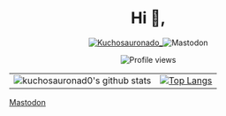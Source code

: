 
<h1 align="center">Hi 👋,</h1>


<div align="center">
<p align="center">
<a href="https://twitter.com/Kuchosauronado_" target="blank"><img src="https://img.shields.io/twitter/follow/Kuchosauronado_?logo=twitter&style=for-the-badge" alt="Kuchosauronado_" /></a><img alt="Mastodon" src="https://img.shields.io/mastodon/follow/109296195067608705?domain=https%3A%2F%2Fhachyderm.io&style=social"></p>
  
![Profile views](https://gpvc.arturio.dev/kuchosauronad0)
</p>
</div>

|  |   |
|---|---|
| ![kuchosauronad0's github stats](https://github-readme-stats.vercel.app/api/?username=kuchosauronad0&show_icons=true&count_private=true&show_icons=true&theme=gotham&layout=compact) | [![Top Langs](https://github-readme-stats.vercel.app/api/top-langs/?username=kuchosauronad0&layout=compact&hide=html&count_private=true&show_icons=true&theme=gotham)](https://github.com/anuraghazra/github-readme-stats) |

<a rel="me" href="https://hachyderm.io/@anp">Mastodon</a>
</div>
